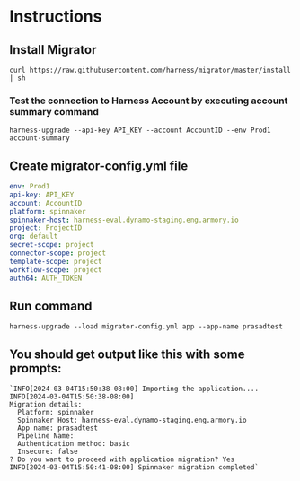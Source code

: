  # Instructions


## Install Migrator

`curl https://raw.githubusercontent.com/harness/migrator/master/install | sh`

### Test the connection to Harness Account by executing account summary command

`harness-upgrade --api-key API_KEY --account AccountID --env Prod1 account-summary`

## Create migrator-config.yml file

```yaml
env: Prod1
api-key: API_KEY
account: AccountID
platform: spinnaker
spinnaker-host: harness-eval.dynamo-staging.eng.armory.io
project: ProjectID
org: default
secret-scope: project
connector-scope: project
template-scope: project
workflow-scope: project
auth64: AUTH_TOKEN
```

## Run command

`harness-upgrade --load migrator-config.yml app --app-name prasadtest`

## You should get output like this with some prompts:

```shell
`INFO[2024-03-04T15:50:38-08:00] Importing the application....                
INFO[2024-03-04T15:50:38-08:00] 
Migration details:
  Platform: spinnaker
  Spinnaker Host: harness-eval.dynamo-staging.eng.armory.io
  App name: prasadtest
  Pipeline Name: 
  Authentication method: basic 
  Insecure: false 
? Do you want to proceed with application migration? Yes
INFO[2024-03-04T15:50:41-08:00] Spinnaker migration completed`
```
